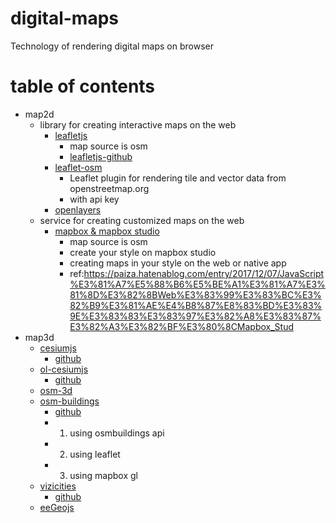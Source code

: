 # digital-maps
Technology of rendering digital maps on browser

# table of contents
- map2d
  - library for creating interactive maps on the web
    - [leafletjs](https://leafletjs.com/)
      - map source is osm
      - [leafletjs-github](https://github.com/Leaflet/Leaflet)
    - [leaflet-osm](https://github.com/openstreetmap/leaflet-osm)
      - Leaflet plugin for rendering tile and vector data from openstreetmap.org
      - with api key
    - [openlayers](https://github.com/openlayers/openlayers)
  - service for creating customized maps on the web
    - [mapbox & mapbox studio](https://www.mapbox.com/)
      - map source is osm
      - create your style on mapbox studio
      - creating maps in your style on the web or native app
      - ref:https://paiza.hatenablog.com/entry/2017/12/07/JavaScript%E3%81%A7%E5%88%B6%E5%BE%A1%E3%81%A7%E3%81%8D%E3%82%8BWeb%E3%83%99%E3%83%BC%E3%82%B9%E3%81%AE%E4%B8%87%E8%83%BD%E3%83%9E%E3%83%83%E3%83%97%E3%82%A8%E3%83%87%E3%82%A3%E3%82%BF%E3%80%8CMapbox_Stud
- map3d
  - [cesiumjs](https://cesiumjs.org/)
    - [github](https://github.com/AnalyticalGraphicsInc/cesium)
  - [ol-cesiumjs](https://openlayers.org/ol-cesium/)
    - [github](https://github.com/openlayers/ol-cesium)
  - [osm-3d](http://www.osm-3d.org/map.htm)
  - [osm-buildings](https://osmbuildings.org/)
    - [github](https://github.com/OSMBuildings/OSMBuildings)
    - 1. using osmbuildings api
    - 2. using leaflet
    - 3. using mapbox gl
  - [vizicities](http://ww.vizicities.com/)
    - [github](https://github.com/robhawkes/vizicities)
  - [eeGeojs](https://www.wrld3d.com/wrld.js/latest/docs/examples/)


